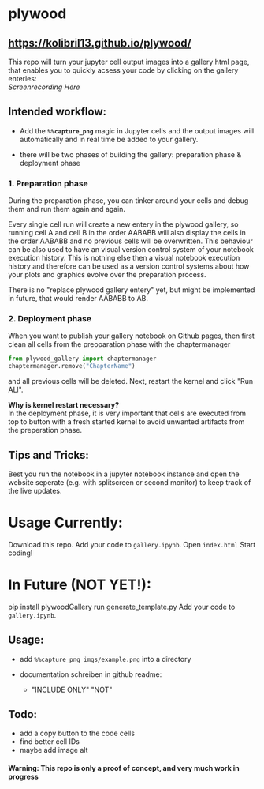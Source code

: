 # plywood
## https://kolibril13.github.io/plywood/
This repo will turn your jupyter cell output images into a gallery html page, that enables you to quickly acsess your code by clicking on the gallery enteries:  
*Screenrecording Here*


## Intended workflow:

* Add the **`%%capture_png`** magic in Jupyter cells and the output images will automatically and in real time be added to your gallery. 

* there will be two phases of building the gallery: preparation phase & deployment phase

### 1. Preparation phase

During the preparation phase, you can tinker around your cells and debug them and run them again and again.

Every single cell run will create a new entery in the plywood gallery, so running cell A and cell B  in the order AABABB will also display the cells in the order AABABB and no previous cells will be overwritten.
This behaviour can be also used to have an visual version control system of your notebook execution history.
This is nothing else then a visual notebook execution history and therefore can be used as a version control systems about how your plots and graphics evolve over the preparation process. 

There is no "replace plywood gallery entery" yet, but might be implemented in future, that would render AABABB to AB.

### 2. Deployment phase

When you want to publish your gallery notebook on Github pages, then first clean all cells from the preoparation phase with the chaptermanager  
```py
from plywood_gallery import chaptermanager
chaptermanager.remove("ChapterName")

```
and all previous cells will be deleted.
Next, restart the kernel and click "Run ALl".

**Why is kernel restart necessary?**  
In the deployment phase, it is very important that cells are executed from top to button with a fresh started kernel to avoid unwanted artifacts from the preperation phase.



## Tips and Tricks:

Best you run the notebook in a jupyter notebook instance and open the website seperate (e.g. with splitscreen or second monitor) to keep track of the live updates.



# Usage Currently:

Download this repo.
Add your code to `gallery.ipynb`.
Open `index.html`
Start coding! 


# In Future (NOT YET!):

pip install plywoodGallery
run generate_template.py
Add your code to `gallery.ipynb`.


##  Usage:
* add `%%capture_png imgs/example.png` into a directory


* documentation schreiben in github readme:
    * "INCLUDE ONLY" "NOT"





## Todo:
* add a copy button to the code cells
* find better cell IDs
* maybe add image alt


#### Warning: This repo is only a proof of concept, and very much work in progress
